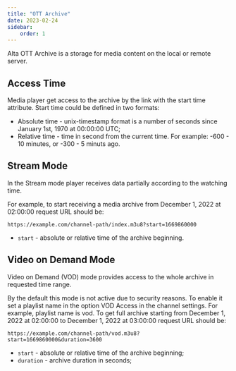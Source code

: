 ```yaml
---
title: "OTT Archive"
date: 2023-02-24
sidebar:
    order: 1
---
```


Alta OTT Archive is a storage for media content on the local or remote server.

## Access Time

Media player get access to the archive by the link with the start time attribute. Start time could be defined in two formats:

- Absolute time - unix-timestamp format is a number of seconds since January 1st, 1970 at 00:00:00 UTC;
- Relative time - time in second from the current time. For example: -600 - 10 minutes, or -300 - 5 minuts ago.

## Stream Mode

In the Stream mode player receives data partially according to the watching time.

For example, to start receiving a media archive from December 1, 2022 at 02:00:00 request URL should be:

```
https://example.com/channel-path/index.m3u8?start=1669860000
```

- `start` - absolute or relative time of the archive beginning.

## Video on Demand Mode

Video on Demand (VOD) mode provides access to the whole archive in requested time range.

By the default this mode is not active due to security reasons. To enable it set a playlist name in the option VOD Access in the channel settings. For example, playlist name is vod. To get full archive starting from December 1, 2022 at 02:00:00 to December 1, 2022 at 03:00:00 request URL should be:

```
https://example.com/channel-path/vod.m3u8?start=1669860000&duration=3600
```

- `start` - absolute or relative time of the archive beginning;
- `duration` - archive duration in seconds;
